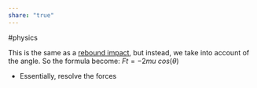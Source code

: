 ```yaml
---
share: "true"
---
```

#physics 

This is the same as a [rebound impact](Rebound%20impact.md), but instead, we take into account of the angle. So the formula become: $Ft = -2mu\text{ } cos(\theta)$
- Essentially, resolve the forces

